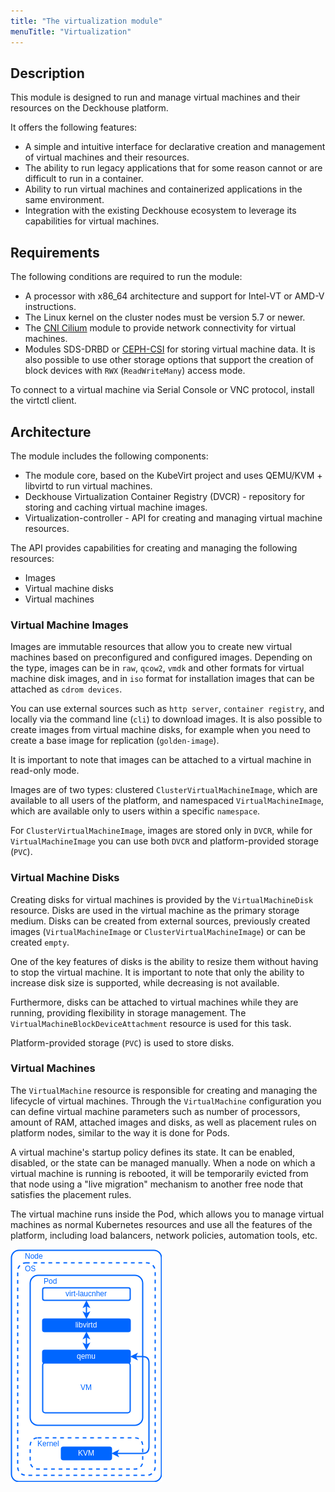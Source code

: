 ```yaml
---
title: "The virtualization module"
menuTitle: "Virtualization"
---
```


## Description

This module is designed to run and manage virtual machines and their resources on the Deckhouse platform.

It offers the following features:

- A simple and intuitive interface for declarative creation and management of virtual machines and their resources.
- The ability to run legacy applications that for some reason cannot or are difficult to run in a container.
- Ability to run virtual machines and containerized applications in the same environment.
- Integration with the existing Deckhouse ecosystem to leverage its capabilities for virtual machines.

## Requirements

The following conditions are required to run the module:

- A processor with x86_64 architecture and support for Intel-VT or AMD-V instructions.
- The Linux kernel on the cluster nodes must be version 5.7 or newer.
- The [CNI Cilium](/documentation/v1/modules/021-cni-cilium/) module to provide network connectivity for virtual machines.
- Modules SDS-DRBD or [CEPH-CSI](/documentation/v1/modules/031-ceph-csi/) for storing virtual machine data. It is also possible to use other storage options that support the creation of block devices with `RWX` (`ReadWriteMany`) access mode.

To connect to a virtual machine via Serial Console or VNC protocol, install the virtctl client.

## Architecture

The module includes the following components:

- The module core, based on the KubeVirt project and uses QEMU/KVM + libvirtd to run virtual machines.
- Deckhouse Virtualization Container Registry (DVCR) - repository for storing and caching virtual machine images.
- Virtualization-controller - API for creating and managing virtual machine resources.

The API provides capabilities for creating and managing the following resources:

- Images
- Virtual machine disks
- Virtual machines

### Virtual Machine Images

Images are immutable resources that allow you to create new virtual machines based on preconfigured and configured images. Depending on the type, images can be in `raw`, `qcow2`, `vmdk` and other formats for virtual machine disk images, and in `iso` format for installation images that can be attached as `cdrom devices`.

You can use external sources such as `http server`, `container registry`, and locally via the command line (`cli`) to download images. It is also possible to create images from virtual machine disks, for example when you need to create a base image for replication (`golden-image`).

It is important to note that images can be attached to a virtual machine in read-only mode.

Images are of two types: clustered `ClusterVirtualMachineImage`, which are available to all users of the platform, and namespaced `VirtualMachineImage`, which are available only to users within a specific `namespace`.

For `ClusterVirtualMachineImage`, images are stored only in `DVCR`, while for `VirtualMachineImage` you can use both `DVCR` and platform-provided storage (`PVC`).

### Virtual Machine Disks

Creating disks for virtual machines is provided by the `VirtualMachineDisk` resource. Disks are used in the virtual machine as the primary storage medium. Disks can be created from external sources, previously created images (`VirtualMachineImage` or `ClusterVirtualMachineImage`) or can be created `empty`.

One of the key features of disks is the ability to resize them without having to stop the virtual machine. It is important to note that only the ability to increase disk size is supported, while decreasing is not available.

Furthermore, disks can be attached to virtual machines while they are running, providing flexibility in storage management. The `VirtualMachineBlockDeviceAttachment` resource is used for this task.

Platform-provided storage (`PVC`) is used to store disks.

### Virtual Machines

The `VirtualMachine` resource is responsible for creating and managing the lifecycle of virtual machines. Through the `VirtualMachine` configuration you can define virtual machine parameters such as number of processors, amount of RAM, attached images and disks, as well as placement rules on platform nodes, similar to the way it is done for Pods.

A virtual machine's startup policy defines its state. It can be enabled, disabled, or the state can be managed manually. When a node on which a virtual machine is running is rebooted, it will be temporarily evicted from that node using a "live migration" mechanism to another free node that satisfies the placement rules.

The virtual machine runs inside the Pod, which allows you to manage virtual machines as normal Kubernetes resources and use all the features of the platform, including load balancers, network policies, automation tools, etc.

![](images/vm.png)
